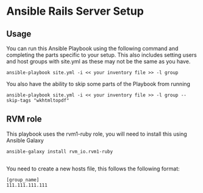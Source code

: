 # Ansible Rails Server Setup

## Usage

You can run this Ansible Playbook using the following command and completing the parts specific to your setup.
This also includes setting users and host groups with site.yml as these may not be the same as you have.

```
ansible-playbook site.yml -i << your inventory file >> -l group
```

You also have the ability to skip some parts of the Playbook from running

```
ansible-playbook site.yml -i << your inventory file >> -l group --skip-tags "wkhtmltopdf"
```

## RVM role
This playbook uses the rvm1-ruby role, you will need to install this using Ansible Galaxy
```
ansible-galaxy install rvm_io.rvm1-ruby
```

##
You need to create a new hosts file, this follows the following format:
```
[group_name]
111.111.111.111
```
